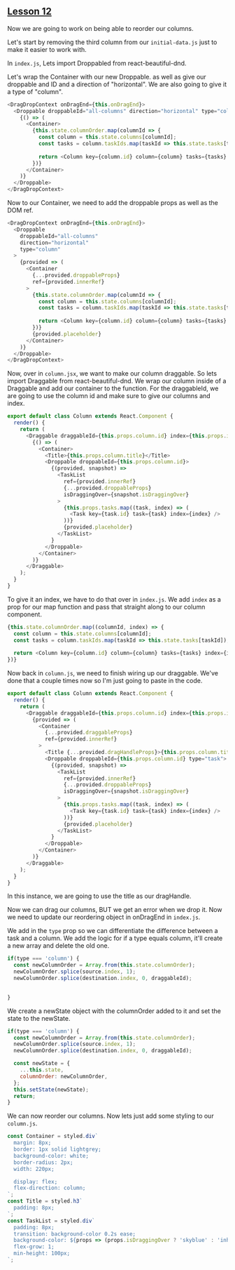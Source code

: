 ## [Lesson 12](https://egghead.io/lessons/react-reorder-columns-with-react-beautiful-dnd)

Now we are going to work on being able to reorder our columns. 

Let's start by removing the third column from our `initial-data.js` just to make it easier to work with. 

In `index.js`, Lets import Droppabled from react-beautiful-dnd. 

Let's wrap the Container with our new Droppable. as well as give our droppable and ID and a direction of "horizontal". We are also going to give it a type of "column".

```js
<DragDropContext onDragEnd={this.onDragEnd}>
  <Droppable droppableId="all-columns" direction="horizontal" type="column">
    {() => (
      <Container>
        {this.state.columnOrder.map(columnId => {
          const column = this.state.columns[columnId];
          const tasks = column.taskIds.map(taskId => this.state.tasks[taskId]);
          
          return <Column key={column.id} column={column} tasks={tasks} />;
        })}
      </Container>
    )}
  </Droppable>
</DragDropContext>
```

Now to our Container, we need to add the droppable props as well as the DOM ref. 

```js
<DragDropContext onDragEnd={this.onDragEnd}>
  <Droppable 
    droppableId="all-columns" 
    direction="horizontal" 
    type="column"
  >
    {provided => (
      <Container
        {...provided.droppableProps}
        ref={provided.innerRef}
      >
        {this.state.columnOrder.map(columnId => {
          const column = this.state.columns[columnId];
          const tasks = column.taskIds.map(taskId => this.state.tasks[taskId]);
          
          return <Column key={column.id} column={column} tasks={tasks} />;
        })}
        {provided.placeholder}
      </Container>
    )}
  </Droppable>
</DragDropContext>
```

Now, over in `column.jsx`, we want to make our column draggable. So lets import Draggable from react-beautiful-dnd. We wrap our column inside of a Draggable and add our container to the function. For the draggableId, we are going to use the column id and make sure to give our columns and index. 

```js
export default class Column extends React.Component {
  render() {
    return (
      <Draggable draggableId={this.props.column.id} index={this.props.index}>
        {() => (
          <Container>
            <Title>{this.props.column.title}</Title>
            <Droppable droppableId={this.props.column.id}>
              {(provided, snapshot) => 
                <TaskList
                  ref={provided.innerRef}
                  {...provided.droppableProps}
                  isDraggingOver={snapshot.isDraggingOver}
                >
                  {this.props.tasks.map((task, index) => (
                    <Task key={task.id} task={task} index={index} />
                  ))}
                  {provided.placeholder}
                </TaskList>
              }
            </Droppable>
          </Container>
        )}
      </Draggable>
    );
  }
}
```

To give it an index, we have to do that over in `index.js`. We add `index` as a prop for our map function and pass that straight along to our column component. 

```js
{this.state.columnOrder.map((columnId, index) => {
  const column = this.state.columns[columnId];
  const tasks = column.taskIds.map(taskId => this.state.tasks[taskId]);
  
  return <Column key={column.id} column={column} tasks={tasks} index={index}/>;
})}
```

Now back in `column.js`, we need to finish wiring up our draggable. We've done that a couple times now so I'm just going to paste in the code. 

```js
export default class Column extends React.Component {
  render() {
    return (
      <Draggable draggableId={this.props.column.id} index={this.props.index}>
        {provided => (
          <Container
            {...provided.draggableProps} 
            ref={provided.innerRef}
          >
            <Title {...provided.dragHandleProps}>{this.props.column.title}</Title>
            <Droppable droppableId={this.props.column.id} type="task">
              {(provided, snapshot) => 
                <TaskList
                  ref={provided.innerRef}
                  {...provided.droppableProps}
                  isDraggingOver={snapshot.isDraggingOver}
                >
                  {this.props.tasks.map((task, index) => (
                    <Task key={task.id} task={task} index={index} />
                  ))}
                  {provided.placeholder}
                </TaskList>
              }
            </Droppable>
          </Container>
        )}
      </Draggable>
    );
  }
}
```

In this instance, we are going to use the title as our dragHandle. 

Now we can drag our columns, BUT we get an error when we drop it. Now we need to update our reordering object in onDragEnd in `index.js`. 

We add in the `type` prop so we can differentiate the difference between a task and a column. We add the logic for if a type equals column, it'll create a new array and delete the old one. 

```js
if(type === 'column') {
  const newColumnOrder = Array.from(this.state.columnOrder);
  newColumnOrder.splice(source.index, 1);
  newColumnOrder.splice(destination.index, 0, draggableId);

  
}
```

We create a newState object with the columnOrder added to it and set the state to the newState. 

```js
if(type === 'column') {
  const newColumnOrder = Array.from(this.state.columnOrder);
  newColumnOrder.splice(source.index, 1);
  newColumnOrder.splice(destination.index, 0, draggableId);

  const newState = {
    ...this.state,
    columnOrder: newColumnOrder,
  };
  this.setState(newState);
  return;
}
```

We can now reorder our columns. Now lets just add some styling to our `column.js`.

```js
const Container = styled.div`
  margin: 8px;
  border: 1px solid lightgrey;
  background-color: white;
  border-radius: 2px;
  width: 220px;

  display: flex;
  flex-direction: column;
`;
const Title = styled.h3`
  padding: 8px;
`;
const TaskList = styled.div`
  padding: 8px;
  transition: background-color 0.2s ease;
  background-color: ${props => (props.isDraggingOver ? 'skyblue' : 'inherit')};
  flex-grow: 1;
  min-height: 100px;
`;
```